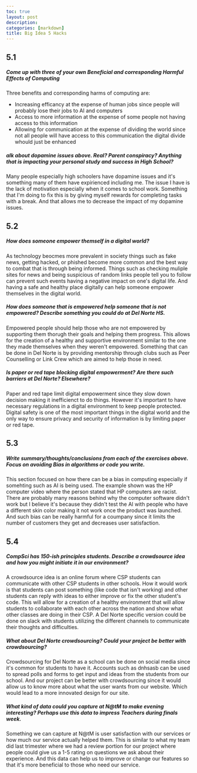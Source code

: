 ```yaml
---
toc: true
layout: post
description: 
categories: [markdown]
title: Big Idea 5 Hacks
---
```


## 5.1

##### Come up with three of your own Beneficial and corresponding Harmful Effects of Computing

Three benefits and corresponding harms of computing are:

- Increasing efficancy at the expense of human jobs since people will probably lose their jobs to AI and computers
- Access to more information at the expense of some people not having access to this information
- Allowing for communication at the expense of dividing the world since not all people will have access to this communication the digital divide whould just be enhanced

##### alk about dopamine issues above. Real? Parent conspiracy? Anything that is impacting your personal study and success in High School?

Many people especially high schoolers have dopamine issues and it's something many of them have expirienced including me. The issue I have is the lack of motivation especially when it comes to school work. Something that I'm doing to fix this is by giving myself rewards for completing tasks with a break. And that allows me to decrease the impact of my dopamine issues.

## 5.2

##### How does someone empower themself in a digital world?

As technology beocmes more prevalent in society things such as fake news, getting hacked, or phished become more common and the best way to combat that is through being informed. Things such as checking muliple sites for news and being suspicious of random links people tell you to follow can prevent such events having a negative impact on one's digital life. And having a safe and healthy place digitally can help someone empower themselves in the digital world.

##### How does someone that is empowered help someone that is not empowered? Describe something you could do at Del Norte HS.

Empowered people should help those who are not empowered by supporting them thorugh their goals and helping them progress. This allows for the creation of a healthy and supportive environment similar to the one they made themselves when they weren't empowered. Something that can be done in Del Norte is by providing mentorship through clubs such as Peer Counselling or Link Crew which are aimed to help those in need.
##### Is paper or red tape blocking digital empowerment? Are there such barriers at Del Norte? Elsewhere?

Paper and red tape limit digital empowerment since they slow down decision making it inefficienct to do things. However it's important to have necessary regulations in a digital environment to keep people protected. Digital safety is one of the most important things in the digital world and the only way to ensure privacy and security of information is by limiting paper or red tape.

## 5.3

##### Write summary/thoughts/conclusions from each of the exercises above. Focus on avoiding Bias in algorithms or code you write.

This section focused on how there can be a bias in computing especially if somehting such as AI is being used. The example shown was the HP computer video where the person stated that HP computers are racist. There are probably many reasons behind why the computer software didn't work but I believe it's because they didn't test the AI with people who have a different skin color making it not work once the product was launched. And such bias can be really harmful for a coumpany since it limits the number of customers they get and decreases user satisfaction.

## 5.4

##### CompSci has 150-ish principles students. Describe a crowdsource idea and how you might initiate it in our environment?

 A crowdsource idea is an online forum where CSP students can communicate with other CSP students in other schools. How it would work is that students can post something (like code that isn't working) and other students can reply with ideas to either improve or fix the other student's code. This will allow for a creation of a healthy environment that will allow students to collaborate with each other across the nation and show what other classes are doing in their CSP. A Del Norte specific version could be done on slack with students utilizing the different channels to communicate their thoughts and difficulties.

##### What about Del Norte crowdsourcing? Could your project be better with crowdsourcing?

Crowdsourcing for Del Norte as a school can be done on social media since it's common for students to have it. Accounts such as dnhsasb can be used to spread polls and forms to get input and ideas from the students from our school. And our project can be better with crowdsourcing since it would allow us to know more about what the user wants from our website. Which would lead to a more innovated design for our site.

##### What kind of data could you capture at N@tM to make evening interesting? Perhaps use this data to impress Teachers during finals week.

Something we can capture at N@tM is user satisfaction with our services or how much our service actually helped them. This is similar to what my team did last trimester where we had a review portion for our project where people could give us a 1-5 rating on questions we ask about their experience. And this data can help us to improve or change our features so that it's more beneficial to those who need our service.
